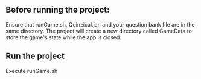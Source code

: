 ## Before running the project:
Ensure that runGame.sh, Quinzical.jar, and your question bank file are in the same directory. The project will create a new directory called GameData to store the game's state while the app is closed.

## Run the project
Execute runGame.sh

